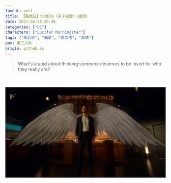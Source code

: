 ```yaml
---
layout: post
title: 【路西法】S03E08（关于被爱）（摘录）
date: 2021-02-26 20:39
categories: ["DC"]
characters: ["Lucifer Morningstar"]
tags: ["观后感", "摘录", "路西法", "爱情"]
pov: 第三人称
origin: github.io
---
```


> What's stupid about thinking someone deserves to be loved for who they really are?

<br><br>
![](/assets/images/lofter/2021-02-25-Lucifer.png)
